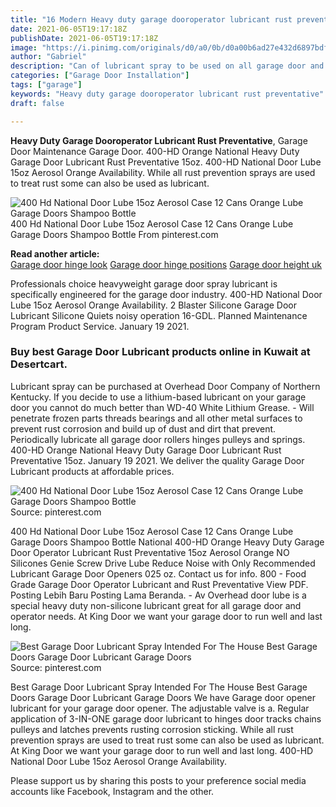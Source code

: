```yaml
---
title: "16 Modern Heavy duty garage dooroperator lubricant rust preventative  overhead garage door"
date: 2021-06-05T19:17:18Z
publishDate: 2021-06-05T19:17:18Z
image: "https://i.pinimg.com/originals/d0/a0/0b/d0a00b6ad27e432d6897bdf497bbb1e0.jpg"
author: "Gabriel"
description: "Can of lubricant spray to be used on all garage door and garage door opener parts including rollers hinges springs pulleys and drive gears. 400-HD Orange National Heavy Duty Garage Door Lubricant Rust Preventative 15oz. Heavy duty garage dooroperator lubricant rust preventative"
categories: ["Garage Door Installation"]
tags: ["garage"]
keywords: "Heavy duty garage dooroperator lubricant rust preventative"
draft: false

---
```

<!-- Head tag Code -->
**Heavy Duty Garage Dooroperator Lubricant Rust Preventative**, Garage Door Maintenance Garage Door. 400-HD Orange National Heavy Duty Garage Door Lubricant Rust Preventative 15oz. 400-HD National Door Lube 15oz Aerosol Orange Availability. While all rust prevention sprays are used to treat rust some can also be used as lubricant.

![400 Hd National Door Lube 15oz Aerosol Case 12 Cans Orange Lube Garage Doors Shampoo Bottle](https://i.pinimg.com/originals/49/d4/70/49d470474f711b6bc2bc31f469ef8d23.jpg "400 Hd National Door Lube 15oz Aerosol Case 12 Cans Orange Lube Garage Doors Shampoo Bottle")
400 Hd National Door Lube 15oz Aerosol Case 12 Cans Orange Lube Garage Doors Shampoo Bottle From pinterest.com

**Read another article:**  
[Garage door hinge look](/garage-door-hinge-look/)
[Garage door hinge positions](/garage-door-hinge-positions/)
[Garage door height uk](/garage-door-height-uk/)


Professionals choice heavyweight garage door spray lubricant is specifically engineered for the garage door industry. 400-HD National Door Lube 15oz Aerosol Orange Availability. 2 Blaster Silicone Garage Door Lubricant Silicone Quiets noisy operation 16-GDL. Planned Maintenance Program Product Service. January 19 2021.

### Buy best Garage Door Lubricant products online in Kuwait at Desertcart.

Lubricant spray can be purchased at Overhead Door Company of Northern Kentucky. If you decide to use a lithium-based lubricant on your garage door you cannot do much better than WD-40 White Lithium Grease. - Will penetrate frozen parts threads bearings and all other metal surfaces to prevent rust corrosion and build up of dust and dirt that prevent. Periodically lubricate all garage door rollers hinges pulleys and springs. 400-HD Orange National Heavy Duty Garage Door Lubricant Rust Preventative 15oz. January 19 2021. We deliver the quality Garage Door Lubricant products at affordable prices.


![400 Hd National Door Lube 15oz Aerosol Case 12 Cans Orange Lube Garage Doors Shampoo Bottle](https://i.pinimg.com/originals/49/d4/70/49d470474f711b6bc2bc31f469ef8d23.jpg "400 Hd National Door Lube 15oz Aerosol Case 12 Cans Orange Lube Garage Doors Shampoo Bottle")
Source: pinterest.com

400 Hd National Door Lube 15oz Aerosol Case 12 Cans Orange Lube Garage Doors Shampoo Bottle National 400-HD Orange Heavy Duty Garage Door Operator Lubricant Rust Preventative 15oz Aerosol Orange NO Silicones Genie Screw Drive Lube Reduce Noise with Only Recommended Lubricant Garage Door Openers 025 oz. Contact us for info. 800 - Food Grade Garage Door Operator Lubricant and Rust Preventative View PDF. Posting Lebih Baru Posting Lama Beranda. - Av Overhead door lube is a special heavy duty non-silicone lubricant great for all garage door and operator needs. At King Door we want your garage door to run well and last long.

![Best Garage Door Lubricant Spray Intended For The House Best Garage Doors Garage Door Lubricant Garage Doors](https://i.pinimg.com/originals/d0/a0/0b/d0a00b6ad27e432d6897bdf497bbb1e0.jpg "Best Garage Door Lubricant Spray Intended For The House Best Garage Doors Garage Door Lubricant Garage Doors")
Source: pinterest.com

Best Garage Door Lubricant Spray Intended For The House Best Garage Doors Garage Door Lubricant Garage Doors We have Garage door opener lubricant for your garage door opener. The adjustable valve is a. Regular application of 3-IN-ONE garage door lubricant to hinges door tracks chains pulleys and latches prevents rusting corrosion sticking. While all rust prevention sprays are used to treat rust some can also be used as lubricant. At King Door we want your garage door to run well and last long. 400-HD National Door Lube 15oz Aerosol Orange Availability.

Please support us by sharing this posts to your preference social media accounts like Facebook, Instagram and the other.

